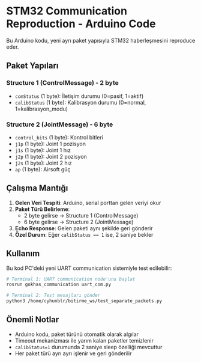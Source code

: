 # STM32 Communication Reproduction - Arduino Code

Bu Arduino kodu, yeni ayrı paket yapısıyla STM32 haberleşmesini reproduce eder.

## Paket Yapıları

### Structure 1 (ControlMessage) - 2 byte
- `comStatus` (1 byte): İletişim durumu (0=pasif, 1=aktif)
- `calibStatus` (1 byte): Kalibrasyon durumu (0=normal, 1=kalibrasyon_modu)

### Structure 2 (JointMessage) - 6 byte  
- `control_bits` (1 byte): Kontrol bitleri
- `j1p` (1 byte): Joint 1 pozisyon
- `j1s` (1 byte): Joint 1 hız
- `j2p` (1 byte): Joint 2 pozisyon
- `j2s` (1 byte): Joint 2 hız
- `ap` (1 byte): Airsoft güç

## Çalışma Mantığı

1. **Gelen Veri Tespiti**: Arduino, serial porttan gelen veriyi okur
2. **Paket Türü Belirleme**: 
   - 2 byte gelirse → Structure 1 (ControlMessage)
   - 6 byte gelirse → Structure 2 (JointMessage)
3. **Echo Response**: Gelen paketi aynı şekilde geri gönderir
4. **Özel Durum**: Eğer `calibStatus == 1` ise, 2 saniye bekler

## Kullanım

Bu kod PC'deki yeni UART communication sistemiyle test edilebilir:

```bash
# Terminal 1: UART communication node'unu başlat
rosrun gokhas_communication uart_com.py

# Terminal 2: Test mesajları gönder  
python3 /home/cyhunblr/bitirme_ws/test_separate_packets.py
```

## Önemli Notlar

- Arduino kodu, paket türünü otomatik olarak algılar
- Timeout mekanizması ile yarım kalan paketler temizlenir
- `calibStatus=1` durumunda 2 saniye sleep özelliği mevcuttur
- Her paket türü ayrı ayrı işlenir ve geri gönderilir
